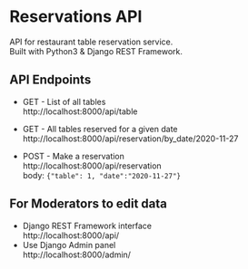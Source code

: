 # Reservations API
API for restaurant table reservation service.  
Built with Python3 & Django REST Framework.

## API Endpoints

- GET - List of all tables  
http://localhost:8000/api/table

- GET - All tables reserved for a given date
http://localhost:8000/api/reservation/by_date/2020-11-27

- POST - Make a reservation  
http://localhost:8000/api/reservation  
body: `{"table": 1, "date":"2020-11-27"}`

## For Moderators to edit data

- Django REST Framework interface  
http://localhost:8000/api/  
- Use Django Admin panel  
http://localhost:8000/admin/
